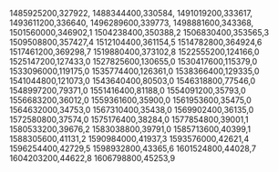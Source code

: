 1485925200,327922,
1488344400,330584,
1491019200,333617,
1493611200,336640,
1496289600,339773,
1498881600,343368,
1501560000,346902,1
1504238400,350388,2
1506830400,353565,3
1509508800,357427,4
1512104400,361154,5
1514782800,364924,6
1517461200,369298,7
1519880400,373102,8
1522555200,124166,0
1525147200,127433,0
1527825600,130655,0
1530417600,115379,0
1533096000,119175,0
1535774400,126361,0
1538366400,129335,0
1541044800,121073,0
1543640400,80503,0
1546318800,77546,0
1548997200,79371,0
1551416400,81188,0
1554091200,35793,0
1556683200,36012,0
1559361600,35900,0
1561953600,35475,0
1564632000,34753,0
1567310400,35438,0
1569902400,36135,0
1572580800,37574,0
1575176400,38284,0
1577854800,39001,1
1580533200,39676,2
1583038800,39791,0
1585713600,40399,1
1588305600,41131,2
1590984000,41937,3
1593576000,42621,4
1596254400,42729,5
1598932800,43365,6
1601524800,44028,7
1604203200,44622,8
1606798800,45253,9
